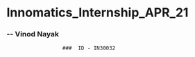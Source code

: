 # Innomatics_Internship_APR_21

###              -- Vinod Nayak     
                      ###  ID - IN30032
